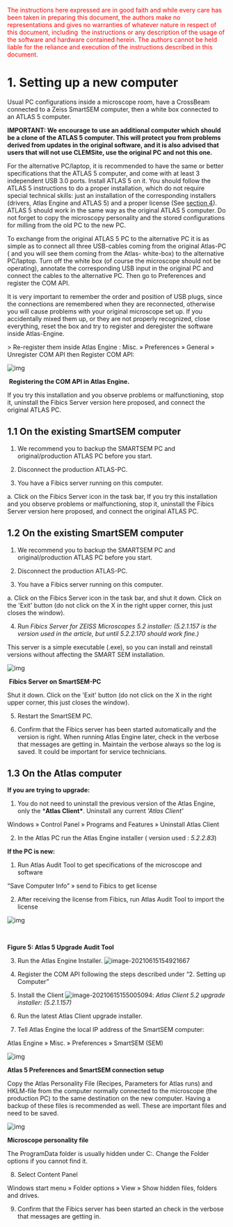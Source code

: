 

<span style="color:red"> The instructions here expressed are in good faith and while every care has been taken in preparing this document, the authors make no representations and gives no warranties of whatever nature in respect of this document, including  the instructions or any description of the usage of the software and hardware contained herein. The authors cannot be held liable for the reliance and execution of the instructions described in this document. </span>



# 1.  Setting up a new computer

Usual PC configurations inside a microscope room, have a CrossBeam connected to a Zeiss SmartSEM computer, then a white box connected to an ATLAS 5 computer.

**IMPORTANT: We encourage to use an additional computer which should be a clone of the ATLAS 5 computer. This will protect you from problems derived from updates in the original software, and it is also advised that users that will not use CLEMSite, use the original PC and not this one.**

For the alternative PC/laptop, it is recommended to have the same or better specifications that the ATLAS 5 computer, and come with at least 3 independent USB 3.0 ports. Install ATLAS 5 on it. You should follow the ATLAS 5 instructions to do a proper installation, which do not require special technical skills: just an installation of the corresponding installers (drivers, Atlas Engine and ATLAS 5) and a proper license (See [section 4](#_Install/upgrade_the_software)). ATLAS 5 should work in the same way as the original ATLAS 5 computer. Do not forget to copy the microscopy personality and the stored configurations for milling from the old PC to the new PC.

 

To exchange from the original ATLAS 5 PC to the alternative PC it is as simple as to connect all three USB-cables coming from the original Atlas-PC ( and you will see them coming from the Atlas- white-box) to the alternative PC/laptop. Turn off the white box (of course the microscope should not be operating), annotate the corresponding USB input in the original PC and connect the cables to the alternative PC. Then go to Preferences and register the COM API.

It is very important to remember the order and position of USB plugs, since the connections are remembered when they are reconnected, otherwise you will cause problems with your original microscope set up. If you accidentally mixed them up, or they are not properly recognized, close everything, reset the box and try to register and deregister the software inside Atlas-Engine.

\> Re-register them inside Atlas Engine : Misc. » Preferences » General » Unregister COM API then Register COM API:

![img](.\imgs\clip_image004x.gif)

​																		**Registering the COM API in Atlas Engine.**

  

If you try this installation and you observe problems or malfunctioning, stop it, uninstall the Fibics Server version here proposed, and connect the original ATLAS PC.

## 1.1   On the existing SmartSEM computer

1)   We recommend you to backup the SMARTSEM PC and original/production ATLAS PC before you start.

2)   Disconnect the production ATLAS-PC.

3)   You have a Fibics server running on this computer.

a.    Click on the Fibics Server icon in the task bar, If you try this installation and you observe problems or malfunctioning, stop it, uninstall the Fibics Server version here proposed, and connect the original ATLAS PC.

## 1.2   On the existing SmartSEM computer

1)   We recommend you to backup the SMARTSEM PC and original/production ATLAS PC before you start.

2)   Disconnect the production ATLAS-PC.

3)   You have a Fibics server running on this computer.

a.    Click on the Fibics Server icon in the task bar,  and shut it down. Click on the 'Exit' button (do not click on the X in the right upper corner, this just closes the window).

4)   Run *Fibics Server for ZEISS Microscopes 5.2 installer: (5.2.1.157 is the version used in the article, but until 5.2.2.170 should work fine.)*

This server is a simple executable (.exe), so you can install and reinstall versions without affecting the SMART SEM installation. 

![img](.\imgs\clip_image004.gif)

​																									**Fibics Server on SmartSEM-PC**

Shut it down. Click on the 'Exit' button (do not click on the X in the right upper corner, this just closes the window).

5) Restart the SmartSEM PC.

6) Confirm that the Fibics server has been started automatically and the version is right. When running Atlas Engine later, check in the verbose that messages are getting in. Maintain the verbose always so the log is saved. It could be important for service technicians.



## 1.3   On the Atlas computer

**If you are trying to upgrade:** 

1) You do not need to uninstall the previous version of the Atlas Engine, only the ***Atlas Client\***. Uninstall any current *'Atlas Client'*

Windows » Control Panel » Programs and Features » Uninstall Atlas Client

2) In the Atlas PC run the Atlas Engine installer ( version used : *5.2.2.83*)

**If the PC is new:**

1) Run Atlas Audit Tool to get specifications of the microscope and software 

“Save Computer Info” » send to Fibics to get license

2) After receiving the license from Fibics, run Atlas Audit Tool to import the license

 

![img](.\imgs\clip_image002z.gif)

​                                  





**Figure 5: Atlas 5 Upgrade Audit Tool**

 

3) Run the Atlas Engine Installer. ![image-20210615154921667](.\imgs\image-20210615154921667.png)

4) Register the COM API following the steps described under “2. Setting up Computer”

5) Install the Client ![image-20210615155005094](.\imgs\image-20210615155005094.png):  *Atlas Client 5.2 upgrade installer: (5.2.1.157)*

6) Run the latest Atlas Client upgrade installer. 

7) Tell Atlas Engine the local IP address of the SmartSEM computer:

Atlas Engine » Misc. » Preferences » SmartSEM (SEM)

![img](.\imgs\clip_image002s.gif)

**Atlas 5 Preferences and SmartSEM connection setup**

 

Copy the Atlas Personality File (Recipes, Parameters for Atlas runs) and HKLM-file from the computer normally connected to the microscope (the production PC) to the same destination on the new computer. Having a backup of these files is recommended as well. These are important files and need to be saved.

![img](.\imgs\clip_image002w.gif)

**Microscope personality file**

The ProgramData folder is usually hidden under C:\. Change the Folder options if you cannot find it. 

8) Select Content Panel 

Windows start menu » Folder options » View » Show hidden files, folders and drives.

9) Confirm that the Fibics server has been started an check in the verbose that messages are getting in. 



 





